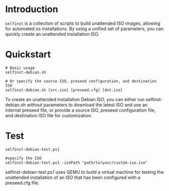 # Introduction

`selfinst` is a collection of scripts to build unattended ISO images, allowing for automated os installations. By using a unified set of parameters, you can quickly create an unattended installation ISO.

# Quickstart

```shell
# Basic usage
selfinst-debian.sh

# Or specify the source ISO, preseed configuration, and destination ISO
selfinst-debian.sh [src.iso] [preseed.cfg] [dst.iso]
```

To create an unattended installation Debian ISO, you can either run selfinst-debian.sh without parameters to download the latest ISO and use an internal preseed file, or provide a source ISO, preseed configuration file, and destination ISO file for customization.


# Test

```shell
selfinst-debian-test.ps1

#specify the ISO
selfinst-debian-test.ps1 -isoPath "path/to/your/custom-iso.iso"
```

selfinst-debian-test.ps1 uses QEMU to build a virtual machine for testing the unattended installation of an ISO that has been configured with a preseed.cfg file.
